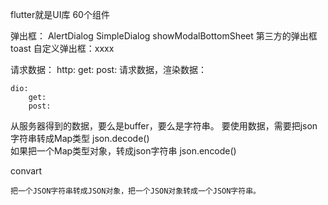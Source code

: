 flutter就是UI库  60个组件   

弹出框：
    AlertDialog
    SimpleDialog
    showModalBottomSheet
    第三方的弹出框  toast 
    自定义弹出框：xxxx

请求数据：
    http:
        get:
        post:
    请求数据，渲染数据：
    
    dio: 
        get:
        post:
    

从服务器得到的数据，要么是buffer，要么是字符串。
要使用数据，需要把json字符串转成Map类型 
    json.decode()  
如果把一个Map类型对象，转成json字符串
    json.encode() 

convart

    把一个JSON字符串转成JSON对象，把一个JSON对象转成一个JSON字符串。






















